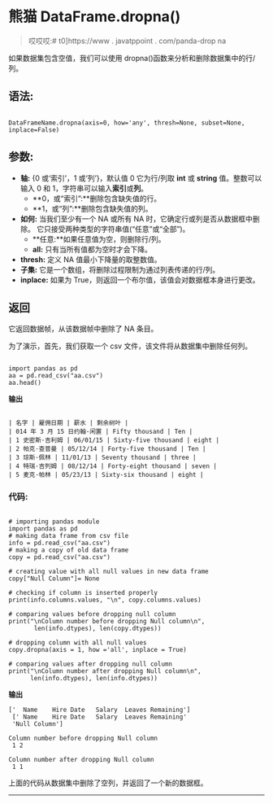 # 熊猫 DataFrame.dropna()

> 哎哎哎:# t0]https://www . javatppoint . com/panda-drop na

如果数据集包含空值，我们可以使用 dropna()函数来分析和删除数据集中的行/列。

## 语法:

```

DataFrameName.dropna(axis=0, how='any', thresh=None, subset=None, inplace=False)

```

## 参数:

*   **轴:** {0 或‘索引’，1 或‘列’}，默认值 0
    它为行/列取 **int** 或 **string** 值。整数可以输入 0 和 1，字符串可以输入**索引**或**列**。
    *   **0，或“索引”:**删除包含缺失值的行。
    *   **1，或“列”:**删除包含缺失值的列。
*   **如何:**
    当我们至少有一个 NA 或所有 NA 时，它确定行或列是否从数据框中删除。
    它只接受两种类型的字符串值(“任意”或“全部”)。
    *   **任意:**如果任意值为空，则删除行/列。
    *   **all:** 只有当所有值都为空时才会下降。
*   **thresh:**
    定义 NA 值最小下降量的取整数值。
*   **子集:**
    它是一个数组，将删除过程限制为通过列表传递的行/列。
*   **inplace:**
    如果为 True，则返回一个布尔值，该值会对数据框本身进行更改。

## 返回

它返回数据帧，从该数据帧中删除了 NA 条目。

为了演示，首先，我们获取一个 csv 文件，该文件将从数据集中删除任何列。

```

import pandas as pd
aa = pd.read_csv("aa.csv")
aa.head()

```

**输出**

```

| 名字 | 雇佣日期 | 薪水 | 剩余树叶 |
| 014 年 3 月 15 日约翰·闲置 | Fifty thousand | Ten |
| 1 史密斯·吉利姆 | 06/01/15 | Sixty-five thousand | eight |
| 2 帕克·查普曼 | 05/12/14 | Forty-five thousand | Ten |
| 3 琼斯·佩林 | 11/01/13 | Seventy thousand | three |
| 4 特瑞·吉列姆 | 08/12/14 | Forty-eight thousand | seven |
| 5 麦克·帕林 | 05/23/13 | Sixty-six thousand | eight |

```

### 代码:

```

# importing pandas module 
import pandas as pd  
# making data frame from csv file 
info = pd.read_csv("aa.csv")   
# making a copy of old data frame 
copy = pd.read_csv("aa.csv") 

# creating value with all null values in new data frame 
copy["Null Column"]= None

# checking if column is inserted properly  
print(info.columns.values, "\n", copy.columns.values) 

# comparing values before dropping null column 
print("\nColumn number before dropping Null column\n", 
       len(info.dtypes), len(copy.dtypes)) 

# dropping column with all null values 
copy.dropna(axis = 1, how ='all', inplace = True) 

# comparing values after dropping null column 
print("\nColumn number after dropping Null column\n", 
      len(info.dtypes), len(info.dtypes))  

```

**输出**

```
['	Name	Hire Date	Salary	Leaves Remaining'] 
 ['	Name	Hire Date	Salary	Leaves Remaining'
 'Null Column']

Column number before dropping Null column
 1 2

Column number after dropping Null column
 1 1

```

上面的代码从数据集中删除了空列，并返回了一个新的数据框。

* * *